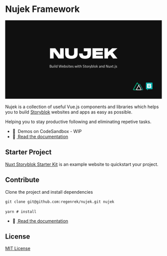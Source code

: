 # Nujek Framework

![Nujek Framework](docs/static/nujek.png)

Nujek is a collection of useful Vue.js components and libraries which helps you to build [Storyblok](https://www.storyblok.com/) websites and apps as easy as possible.

Helping you to stay productive following and eliminating repetive 
tasks.

- 🎲 &nbsp;Demos on CodeSandbox - WIP
- 📖 [&nbsp;Read the documentation](https://nujek-docs.vercel.app/)

## Starter Project

[Nuxt Storyblok Starter Kit](https://github.com/regenrek/nuxt-storyblok-starter) is an example website to quickstart your project.


## Contribute

Clone the project and install dependencies

```
git clone git@github.com:regenrek/nujek.git nujek

yarn # install
```

- 📖 [&nbsp;Read the documentation](https://nujek-docs.vercel.app/)

## License

[MIT License](./LICENSE)

